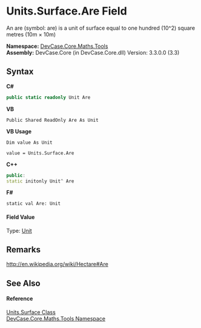 # Units.Surface.Are Field
 

An are (symbol: are) is a unit of surface equal to one hundred (10^2) square metres (10m × 10m)

**Namespace:**&nbsp;<a href="N_DevCase_Core_Maths_Tools">DevCase.Core.Maths.Tools</a><br />**Assembly:**&nbsp;DevCase.Core (in DevCase.Core.dll) Version: 3.3.0.0 (3.3)

## Syntax

**C#**<br />
``` C#
public static readonly Unit Are
```

**VB**<br />
``` VB
Public Shared ReadOnly Are As Unit
```

**VB Usage**<br />
``` VB Usage
Dim value As Unit

value = Units.Surface.Are

```

**C++**<br />
``` C++
public:
static initonly Unit^ Are
```

**F#**<br />
``` F#
static val Are: Unit
```


#### Field Value
Type: <a href="T_DevCase_Core_Maths_Unit">Unit</a>

## Remarks
<a href="http://en.wikipedia.org/wiki/Hectare#Are" target="_blank">http://en.wikipedia.org/wiki/Hectare#Are</a>

## See Also


#### Reference
<a href="T_DevCase_Core_Maths_Tools_Units_Surface">Units.Surface Class</a><br /><a href="N_DevCase_Core_Maths_Tools">DevCase.Core.Maths.Tools Namespace</a><br />